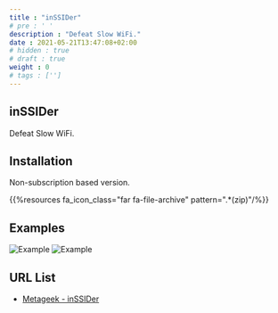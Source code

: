 ```yaml
---
title : "inSSIDer"
# pre : ' '
description : "Defeat Slow WiFi."
date : 2021-05-21T13:47:08+02:00
# hidden : true
# draft : true
weight : 0
# tags : ['']
---
```


## inSSIDer

Defeat Slow WiFi.

## Installation

Non-subscription based version.

{{%resources fa_icon_class="far fa-file-archive" pattern=".*(zip)"/%}}

## Examples

![Example](images/example.png)
![Example](images/example1.png)

## URL List

- [Metageek - inSSIDer](https://www.metageek.com/products/inssider/)
